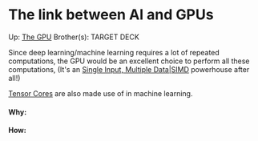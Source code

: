 # The link between AI and GPUs

Up: [The GPU](the_gpu)
Brother(s):
TARGET DECK

Since deep learning/machine learning requires a lot of repeated computations, the GPU would be an excellent choice to perform all these computations, (It's an [Single Input, Multiple Data|SIMD](single_input,_multiple_data|simd) powerhouse after all!)

[Tensor Cores](tensor_cores) are also made use of in machine learning.



































#### Why:
#### How:









